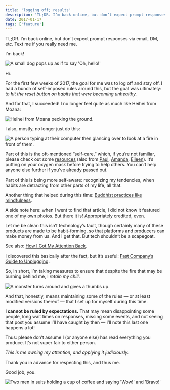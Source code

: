 ```yaml
---
title: 'logging off; results'
description: 'TL;DR. I’m back online, but don’t expect prompt responses via email, DM, etc. Text me if you really need me.'
date: 2017-01-17
tags: ['feature']
---
```


TL;DR. I’m back online, but don’t expect prompt responses via email, DM, etc. Text me if you really need me.

I’m back!

![A small dog pops up as if to say 'Oh, hello!'](/assets/images/blog/oh-hello.gif)

Hi.

For the first few weeks of 2017, the goal for me was to log off and stay off. I had a bunch of self-imposed rules around this, but the goal was ultimately: *to hit the reset button on habits that were becoming unhealthy.*

And for that, I succeeded! I no longer feel quite as much like Heihei from Moana:

![Heihei from Moana pecking the ground.](/assets/images/blog/heihei-pecking.gif)

I also, mostly, no longer just do this:

![A person typing at their computer then glancing over to look at a fire in front of them.](/assets/images/blog/working-while-fire-1.gif)

Part of this is the oft-mentioned “self-care,” which, if you’re not familiar, please check out some [resources](http://philome.la/jace_harr/you-feel-like-shit-an-interactive-self-care-guide/play) (also from [Paul](https://medium.com/@paulmcaleer/a-few-notes-on-self-care-c7a66fb3440c#.9unjly4o1), [Amanda](http://www.continuum.umn.edu/2016/12/work-amanda-costello-workflow-self-care/#.WEWRhsMrJE7), [Eileen](https://superyesmore.com/productivity-in-terrible-times-709d4b3127d845e2d090bf94f0b93263)). It’s putting on your oxygen mask before trying to help others. You can’t help anyone else further if you’ve already passed out.

Part of this is being more self-aware: recognizing my tendencies, when habits are detracting from other parts of my life, all that.

Another thing that helped during this time: [Buddhist practices like mindfulness](http://www.lionsroar.com/buddhist-teachings-on-mindfulness/).

A side note here: when I went to find that article, I did not know it featured one of [my own photos](https://www.flickr.com/photos/opacity/3296189777/). But there it is! Appropriately credited, even.

Let me be clear: this isn’t technology’s fault, though certainly many of these products are made to be habit-forming, so that platforms and producers can make money from us. And I get that. But tech shouldn’t be a scapegoat.

See also: [How I Got My Attention Back](https://backchannel.com/how-i-got-my-attention-back-c7fc9297d347#.u5gk86wka).

I discovered this basically after the fact, but it’s useful: [Fast Company’s Guide to Unplugging](http://infographics.fastcompany.com/miscellaneous/unplug-guide.pdf).

So, in short, I’m taking measures to ensure that despite the fire that may be burning behind me, I *retain my chill*.

![A monster turns around and gives a thumbs up.](/assets/images/blog/fire-thumbs-up-1.gif)

And that, honestly, means maintaining some of the rules — or at least modified versions thereof — that I set up for myself during this time.

**I cannot be ruled by expectations.** That may mean disappointing some people, long wait times on responses, missing some events, and not seeing that post you assume I’ll have caught by then — I’ll note this last one happens a lot!

Thus: please don’t assume I (or anyone else) has read everything you produce. It’s not super fair to either person.

*This is me owning my attention, and applying it judiciously.*

Thank you in advance for respecting this, and thus me.

Good job, you.

![Two men in suits holding a cup of coffee and saying 'Wow!' and 'Bravo!'](/assets/images/blog/bravo.gif)